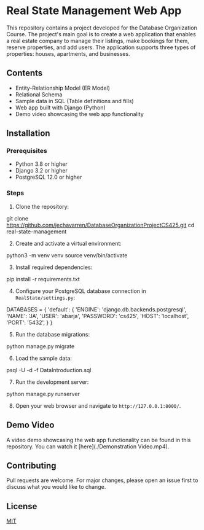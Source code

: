 # Real State Management Web App

This repository contains a project developed for the Database Organization Course. The project's main goal is to create a web application that enables a real estate company to manage their listings, make bookings for them, reserve properties, and add users. The application supports three types of properties: houses, apartments, and businesses.

## Contents

- Entity-Relationship Model (ER Model)
- Relational Schema
- Sample data in SQL (Table definitions and fills)
- Web app built with Django (Python)
- Demo video showcasing the web app functionality

## Installation

### Prerequisites

- Python 3.8 or higher
- Django 3.2 or higher
- PostgreSQL 12.0 or higher

### Steps

1. Clone the repository:

git clone https://github.com/jechavarren/DatabaseOrganizationProjectCS425.git
cd real-state-management

2. Create and activate a virtual environment:

python3 -m venv venv
source venv/bin/activate

3. Install required dependencies:

pip install -r requirements.txt

4. Configure your PostgreSQL database connection in `RealState/settings.py`:

DATABASES = {
'default': {
        'ENGINE': 'django.db.backends.postgresql',
        'NAME': 'JA',
        'USER': 'abarja',
        'PASSWORD': 'cs425',
        'HOST': 'localhost',
        'PORT': '5432',
}
}

5. Run the database migrations:

python manage.py migrate

6. Load the sample data:

psql -U <abarja> -d <RealState> -f DataIntroduction.sql

7. Run the development server:

python manage.py runserver

8. Open your web browser and navigate to `http://127.0.0.1:8000/`.

## Demo Video

A video demo showcasing the web app functionality can be found in this repository. You can watch it [here](./Demonstration Video.mp4).

## Contributing

Pull requests are welcome. For major changes, please open an issue first to discuss what you would like to change.

## License

[MIT](./LICENSE)
